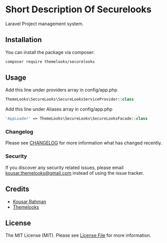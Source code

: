 # Short Description Of Securelooks

Laravel Project management system.

## Installation

You can install the package via composer:

```bash
composer require themelooks/securelooks
```

## Usage
Add this line under providers array in config/app.php
``` php
ThemeLooks\SecureLooks\SecureLooksServiceProvider::class
```
Add this line under Aliases array in config/app.php
``` php
'AppLoader' => ThemeLooks\SecureLooks\SecureLooksFacade::class
```

### Changelog

Please see [CHANGELOG](CHANGELOG.md) for more information what has changed recently.


### Security

If you discover any security related issues, please email kousar.themelooks@gmail.com instead of using the issue tracker.

## Credits

- [Kousar Rahman](https://github.com/kousar2334)
- [Themelooks](http://themelooks.com/)

## License

The MIT License (MIT). Please see [License File](LICENSE.md) for more information.
